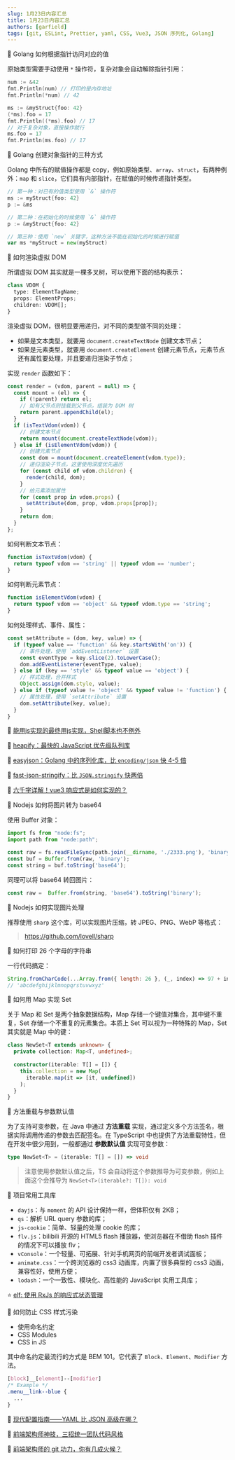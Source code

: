 ```yaml
---
slug: 1月23日内容汇总
title: 1月23日内容汇总
authors: [garfield]
tags: [git, ESLint, Prettier, yaml, CSS, Vue3, JSON 序列化, Golang]
---
```


📒 Golang 如何根据指针访问对应的值

原始类型需要手动使用 `*` 操作符，复杂对象会自动解除指针引用：

```go
num := &42
fmt.Println(num) // 打印的是内存地址
fmt.Println(*num) // 42

ms := &myStruct{foo: 42}
(*ms).foo = 17
fmt.Println((*ms).foo) // 17
// 对于复杂对象，直接操作就行
ms.foo = 17
fmt.Println(ms.foo) // 17
```

📒 Golang 创建对象指针的三种方式

Golang 中所有的赋值操作都是 copy，例如原始类型、`array`、`struct`，有两种例外：`map` 和 `slice`，它们具有内部指针，在赋值的时候传递指针类型。

```go
// 第一种：对已有的值类型使用 `&` 操作符
ms := myStruct{foo: 42}
p := &ms

// 第二种：在初始化的时候使用 `&` 操作符
p := &myStruct{foo: 42}

// 第三种：使用 `new` 关键字，这种方法不能在初始化的时候进行赋值
var ms *myStruct = new(myStruct)
```

📒 如何渲染虚拟 DOM

所谓虚拟 DOM 其实就是一棵多叉树，可以使用下面的结构表示：

```ts
class VDOM {
  type: ElementTagName;
  props: ElementProps;
  children: VDOM[];
}
```

渲染虚拟 DOM，很明显要用递归，对不同的类型做不同的处理：

- 如果是文本类型，就要用 `document.createTextNode` 创建文本节点；
- 如果是元素类型，就要用 `document.createElement` 创建元素节点，元素节点还有属性要处理，并且要递归渲染子节点；

实现 `render` 函数如下：

```js
const render = (vdom, parent = null) => {
  const mount = (el) => {
    if (!parent) return el;
    // 如有父节点则挂载到父节点，组装为 DOM 树
    return parent.appendChild(el);
  }
  if (isTextVdom(vdom)) {
    // 创建文本节点
    return mount(document.createTextNode(vdom));
  } else if (isElementVdom(vdom)) {
    // 创建元素节点
    const dom = mount(document.createElement(vdom.type));
    // 递归渲染子节点，这里使用深度优先遍历
    for (const child of vdom.children) {
      render(child, dom);
    }
    // 给元素添加属性
    for (const prop in vdom.props) {
      setAttribute(dom, prop, vdom.props[prop]);
    }
    return dom;
  }
};
```

如何判断文本节点：

```js
function isTextVdom(vdom) {
  return typeof vdom == 'string' || typeof vdom == 'number';
}
```

如何判断元素节点：

```js
function isElementVdom(vdom) {
  return typeof vdom == 'object' && typeof vdom.type == 'string';
}
```

如何处理样式、事件、属性：

```js
const setAttribute = (dom, key, value) => {
  if (typeof value == 'function' && key.startsWith('on')) {
    // 事件处理，使用 `addEventListener` 设置
    const eventType = key.slice(2).toLowerCase();
    dom.addEventListener(eventType, value);
  } else if (key == 'style' && typeof value == 'object') {
    // 样式处理，合并样式
    Object.assign(dom.style, value);
  } else if (typeof value != 'object' && typeof value != 'function') {
    // 属性处理，使用 `setAttribute` 设置
    dom.setAttribute(key, value);
  }
}
```

📒 [能用js实现的最终用js实现，Shell脚本也不例外](https://juejin.cn/post/7054034318594850823)

📒 [heapify：最快的 JavaScript 优先级队列库](https://github.com/luciopaiva/heapify)

📒 [easyjson：Golang 中的序列化库，比 `encoding/json` 快 4-5 倍](https://github.com/mailru/easyjson)

📒 [fast-json-stringify：比 `JSON.stringify` 快两倍](https://github.com/fastify/fast-json-stringify)

📒 [六千字详解！vue3 响应式是如何实现的？](https://juejin.cn/post/7048970987500470279)

📒 Nodejs 如何将图片转为 base64

使用 Buffer 对象：

```js
import fs from "node:fs";
import path from "node:path";

const raw = fs.readFileSync(path.join(__dirname, './2333.png'), 'binary');
const buf = Buffer.from(raw, 'binary');
const string = buf.toString('base64');
```

同理可以将 base64 转回图片：

```js
const raw =  Buffer.from(string, 'base64').toString('binary');
```

📒 Nodejs 如何实现图片处理

推荐使用 `sharp` 这个库，可以实现图片压缩，转 JPEG、PNG、WebP 等格式：

> https://github.com/lovell/sharp

📒 如何打印 26 个字母的字符串

一行代码搞定：

```js
String.fromCharCode(...Array.from({ length: 26 }, (_, index) => 97 + index));
// 'abcdefghijklmnopqrstuvwxyz'
```

📒 如何用 Map 实现 Set

关于 Map 和 Set 是两个抽象数据结构，Map 存储一个键值对集合，其中键不重复，Set 存储一个不重复的元素集合。本质上 Set 可以视为一种特殊的 Map，Set 其实就是 Map 中的键：

```ts
class NewSet<T extends unknown> {
  private collection: Map<T, undefined>;
  
  constructor(iterable: T[] = []) {
    this.collection = new Map(
      iterable.map(it => [it, undefined])
    );
  }
}
```

📒 方法重载与参数默认值

为了支持可变参数，在 Java 中通过 **方法重载** 实现，通过定义多个方法签名，根据实际调用传递的参数去匹配签名。在 TypeScript 中也提供了方法重载特性，但在开发中很少用到，一般都通过 **参数默认值** 实现可变参数：

```ts
type NewSet<T> = (iterable: T[] = []) => void
```

> 注意使用参数默认值之后，TS 会自动将这个参数推导为可变参数，例如上面这个会推导为 `NewSet<T>(iterable?: T[]): void`

📒 项目常用工具库

- `dayjs`：与 `moment` 的 API 设计保持一样，但体积仅有 2KB；
- `qs`：解析 URL query 参数的库；
- `js-cookie`：简单、轻量的处理 cookie 的库；
- `flv.js`：bilibili 开源的 HTML5 flash 播放器，使浏览器在不借助 flash 插件的情况下可以播放 flv；
- `vConsole`：一个轻量、可拓展、针对手机网页的前端开发者调试面板；
- `animate.css`：一个跨浏览器的 css3 动画库，内置了很多典型的 css3 动画，兼容性好，使用方便；
- `lodash`：一个一致性、模块化、高性能的 JavaScript 实用工具库；

⭐️ [elf: 使用 RxJs 的响应式状态管理](https://github.com/ngneat/elf)

📒 如何防止 CSS 样式污染

- 使用命名约定
- CSS Modules
- CSS in JS

其中命名约定最流行的方式是 BEM 101。它代表了 `Block`、`Element`、`Modifier` 方法。

```css
[block]__[element]--[modifier]
/* Example */
.menu__link--blue {
  ...
}
```

📒 [现代配置指南——YAML 比 JSON 高级在哪？](https://juejin.cn/post/7040849488998563848)

📒 [前端架构师神技，三招统一团队代码风格](https://juejin.cn/post/7029512357428592648)

📒 [前端架构师的 git 功力，你有几成火候？](https://juejin.cn/post/7024043015794589727)
